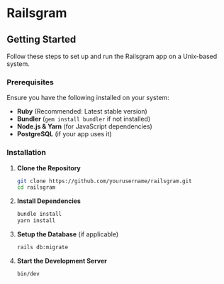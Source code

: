 # Railsgram

## Getting Started

Follow these steps to set up and run the Railsgram app on a Unix-based system.

### Prerequisites

Ensure you have the following installed on your system:
- **Ruby** (Recommended: Latest stable version)
- **Bundler** (`gem install bundler` if not installed)
- **Node.js & Yarn** (for JavaScript dependencies)
- **PostgreSQL** (if your app uses it)

### Installation

1. **Clone the Repository**
   ```sh
   git clone https://github.com/yourusername/railsgram.git
   cd railsgram
   ```

2. **Install Dependencies**
   ```sh
   bundle install
   yarn install
   ```

3. **Setup the Database** (if applicable)
   ```sh
   rails db:migrate
   ```

4. **Start the Development Server**
   ```sh
   bin/dev
   ```
